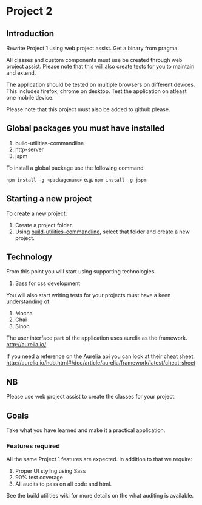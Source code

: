 # Project 2

## Introduction
Rewrite Project 1 using web project assist.
Get a binary from pragma.

All classes and custom components must use be created through web project assist.
Please note that this will also create tests for you to maintain and extend.

The application should be tested on multiple browsers on different devices.
This includes firefox, chrome on desktop. Test the application on atleast one mobile device.

Please note that this project must also be added to github please.

## Global packages you must have installed
1. build-utilities-commandline
1. http-server
1. jspm

To install a global package use the following command

`npm install -g <packagename>` e.g. `npm install -g jspm`

## Starting a new project
To create a new project: 
1. Create a project folder.
1. Using [build-utilities-commandline](https://github.com/caperavensoftware/build-utilities-commandline-2), select that folder and create a new project.

## Technology 
From this point you will start using supporting technologies.

1. Sass for css development

You will also start writing tests for your projects must have a keen understanding of:

1. Mocha
2. Chai
3. Sinon

The user interface part of the application uses aurelia as the framework.
http://aurelia.io/

If you need a reference on the Aurelia api you can look at their cheat sheet.
http://aurelia.io/hub.html#/doc/article/aurelia/framework/latest/cheat-sheet

## NB
Please use web project assist to create the classes for your project.

## Goals
Take what you have learned and make it a practical application.

### Features required
All the same Project 1 features are expected.
In addition to that we require:

1. Proper UI styling using Sass
2. 90% test coverage
3. All audits to pass on all code and html.

See the build utilities wiki for more details on the what auditing is available.
